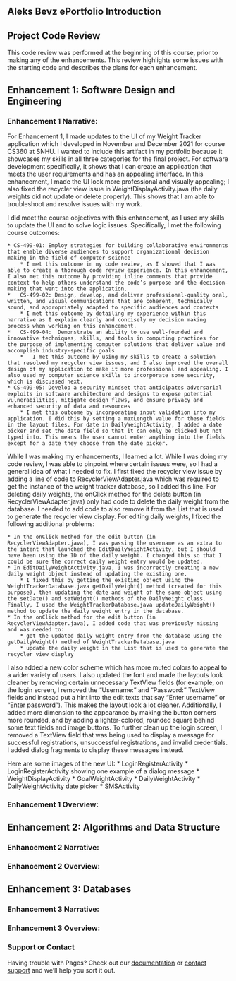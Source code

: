## Aleks Bevz ePortfolio Introduction
 
## Project Code Review

This code review was performed at the beginning of this course, prior to making any of the enhancements. This review highlights some issues with the starting code and describes the plans for each enhancement.

## Enhancement 1: Software Design and Engineering

### Enhancement 1 Narrative:

For Enhancement 1, I made updates to the UI of my Weight Tracker application which I developed in November and December 2021 for course CS360 at SNHU. I wanted to include this artifact in my portfolio because it showcases my skills in all three categories for the final project. For software development specifically, it shows that I can create an application that meets the user requirements and has an appealing interface. In this enhancement,  I made the UI look more professional and visually appealing; I also fixed the recycler view issue in WeightDisplayActivity.java (the daily weights did not update or delete properly). This shows that I am able to troubleshoot and resolve issues with my work. 

I did meet the course objectives with this enhancement, as I used my skills to update the UI and to solve logic issues. Specifically, I met the following course outcomes:

    * CS-499-01: Employ strategies for building collaborative environments that enable diverse audiences to support organizational decision making in the field of computer science
        * I met this outcome in my code review, as I showed that I was able to create a thorough code review experience. In this enhancement, I also met this outcome by providing inline comments that provide context to help others understand the code’s purpose and the decision-making that went into the application. 
    *	CS-499-02: Design, develop, and deliver professional-quality oral, written, and visual communications that are coherent, technically sound, and appropriately adapted to specific audiences and contexts
        * I met this outcome by detailing my experience within this narrative as I explain clearly and concisely my decision making process when working on this enhancement.
    *	CS-499-04:  Demonstrate an ability to use well-founded and innovative techniques, skills, and tools in computing practices for the purpose of implementing computer solutions that deliver value and accomplish industry-specific goals
        *	I met this outcome by using my skills to create a solution that resolved my recycler view issues, and I also improved the overall design of my application to make it more professional and appealing. I also used my computer science skills to incorporate some security, which is discussed next.
    * CS-499-05: Develop a security mindset that anticipates adversarial exploits in software architecture and designs to expose potential vulnerabilities, mitigate design flaws, and ensure privacy and enhanced security of data and resources
        * I met this outcome by incorporating input validation into my application. I did this by setting a maxLength value for these fields in the layout files. For date in DailyWeightActivity, I added a date picker and set the date field so that it can only be clicked but not typed into. This means the user cannot enter anything into the fields except for a date they choose from the date picker.
    
While I was making my enhancements, I learned a lot. While I was doing my code review, I was able to pinpoint where certain issues were, so I had a general idea of what I needed to fix. I first fixed the recycler view issue by adding a line of code to RecyclerViewAdapter.java which was required to get the instance of the weight tracker database, so I added this line. For deleting daily weights, the onClick method for the delete button (in RecyclerViewAdapter.java) only had code to delete the daily weight from the database. I needed to add code to also remove it from the List that is used to generate the recycler view display. For editing daily weights, I fixed the following additional problems:

    * In the onClick method for the edit button (in RecyclerViewAdapter.java), I was passing the username as an extra to the intent that launched the EditDailyWeightActivity, but I should have been using the ID of the daily weight. I changed this so that I could be sure the correct daily weight entry would be updated.
    * In EditDailyWeightActivity.java, I was incorrectly creating a new daily weight object instead of updating the existing one. 
        * I fixed this by getting the existing object using the WeightTrackerDatabase.java getDailyWeight() method (created for this purpose), then updating the date and weight of the same object using the setDate() and setWeight() methods of the DailyWeight class. Finally, I used the WeightTrackerDatabase.java updateDailyWeight() method to update the daily weight entry in the database. 
    * In the onClick method for the edit button (in RecyclerViewAdapter.java), I added code that was previously missing and was needed to:
        * get the updated daily weight entry from the database using the getDailyWeight() method of WeightTrackerDatabase.java
        * update the daily weight in the List that is used to generate the recycler view display
        
I also added a new color scheme which has more muted colors to appeal to a wider variety of users. I also updated the font and made the layouts look cleaner by removing certain unnecessary TextView fields (for example, on the login screen, I removed the “Username:” and “Password:” TextView fields and instead put a hint into the edit texts that say “Enter username” or “Enter password”). This makes the layout look a lot cleaner. Additionally, I added more dimension to the appearance by making the button corners more rounded, and by adding a lighter-colored, rounded square behind some text fields and image buttons. To further clean up the login screen, I removed a TextView field that was being used to display a message for successful registrations, unsuccessful registrations, and invalid credentials. I added dialog fragments to display these messages instead. 

Here are some images of the new UI:
    * LoginRegisterActivity
    * LoginRegisterActivity showing one example of a dialog message
    * WeightDisplayActivity
    * GoalWeightActivity
    * DailyWeightActivity
    * DailyWeightActivity date picker
    * SMSActivity
            

### Enhancement 1 Overview:


## Enhancement 2: Algorithms and Data Structure

### Enhancement 2 Narrative:


### Enhancement 2 Overview:


## Enhancement 3: Databases

### Enhancement 3 Narrative:


### Enhancement 3 Overview:

### Support or Contact

Having trouble with Pages? Check out our [documentation](https://docs.github.com/categories/github-pages-basics/) or [contact support](https://support.github.com/contact) and we’ll help you sort it out.

